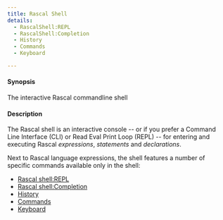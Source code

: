 ```yaml
---
title: Rascal Shell
details:
  - RascalShell:REPL
  - RascalShell:Completion
  - History
  - Commands
  - Keyboard

---
```


#### Synopsis

The interactive Rascal commandline shell

#### Description

The Rascal shell is an interactive console -- or if you prefer a Command Line Interface (CLI) or
Read Eval Print Loop (REPL) -- for entering and executing 
Rascal _expressions_, _statements_ and _declarations_.

Next to Rascal language expressions, the shell features a number of specific commands available
only in the shell:

* [Rascal shell:REPL](/docs//RascalShell/REPL)
* [Rascal shell:Completion](/docs//RascalShell/Completion)
* [History](/docs//RascalShell/History)
* [Commands](/docs//RascalShell/Commands)
* [Keyboard](/docs//RascalShell/Keyboard)

